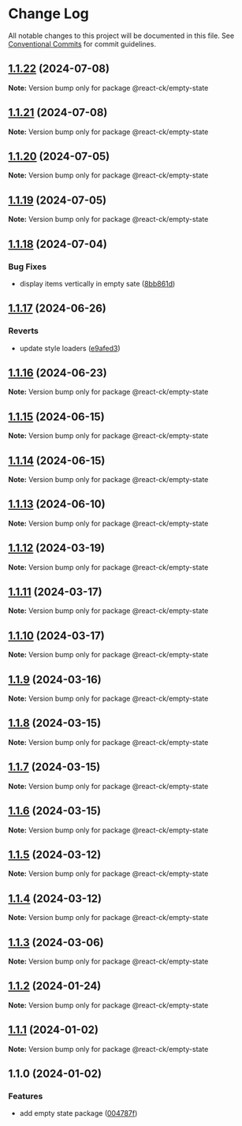 # Change Log

All notable changes to this project will be documented in this file.
See [Conventional Commits](https://conventionalcommits.org) for commit guidelines.

## [1.1.22](https://github.com/abelflopes/react-ck/compare/@react-ck/empty-state@1.1.21...@react-ck/empty-state@1.1.22) (2024-07-08)

**Note:** Version bump only for package @react-ck/empty-state





## [1.1.21](https://github.com/abelflopes/react-ck/compare/@react-ck/empty-state@1.1.20...@react-ck/empty-state@1.1.21) (2024-07-08)

**Note:** Version bump only for package @react-ck/empty-state





## [1.1.20](https://github.com/abelflopes/react-ck/compare/@react-ck/empty-state@1.1.19...@react-ck/empty-state@1.1.20) (2024-07-05)

**Note:** Version bump only for package @react-ck/empty-state





## [1.1.19](https://github.com/abelflopes/react-ck/compare/@react-ck/empty-state@1.1.18...@react-ck/empty-state@1.1.19) (2024-07-05)

**Note:** Version bump only for package @react-ck/empty-state





## [1.1.18](https://github.com/abelflopes/react-ck/compare/@react-ck/empty-state@1.1.17...@react-ck/empty-state@1.1.18) (2024-07-04)


### Bug Fixes

* display items vertically in empty sate ([8bb861d](https://github.com/abelflopes/react-ck/commit/8bb861dba20ae01cdb72b09bcc42713298ad85d9))



## [1.1.17](https://github.com/abelflopes/react-ck/compare/@react-ck/empty-state@1.1.16...@react-ck/empty-state@1.1.17) (2024-06-26)


### Reverts

* update style loaders ([e9afed3](https://github.com/abelflopes/react-ck/commit/e9afed309e7893e95b4b02cceb7e9636670740b8))



## [1.1.16](https://github.com/abelflopes/react-ck/compare/@react-ck/empty-state@1.1.15...@react-ck/empty-state@1.1.16) (2024-06-23)

**Note:** Version bump only for package @react-ck/empty-state





## [1.1.15](https://github.com/abelflopes/react-ck/compare/@react-ck/empty-state@1.1.14...@react-ck/empty-state@1.1.15) (2024-06-15)

**Note:** Version bump only for package @react-ck/empty-state





## [1.1.14](https://github.com/abelflopes/react-ck/compare/@react-ck/empty-state@1.1.13...@react-ck/empty-state@1.1.14) (2024-06-15)

**Note:** Version bump only for package @react-ck/empty-state





## [1.1.13](https://github.com/abelflopes/react-ck/compare/@react-ck/empty-state@1.1.12...@react-ck/empty-state@1.1.13) (2024-06-10)

**Note:** Version bump only for package @react-ck/empty-state





## [1.1.12](https://github.com/abelflopes/react-ck/compare/@react-ck/empty-state@1.1.11...@react-ck/empty-state@1.1.12) (2024-03-19)

**Note:** Version bump only for package @react-ck/empty-state





## [1.1.11](https://github.com/abelflopes/react-ck/compare/@react-ck/empty-state@1.1.10...@react-ck/empty-state@1.1.11) (2024-03-17)

**Note:** Version bump only for package @react-ck/empty-state





## [1.1.10](https://github.com/abelflopes/react-ck/compare/@react-ck/empty-state@1.1.9...@react-ck/empty-state@1.1.10) (2024-03-17)

**Note:** Version bump only for package @react-ck/empty-state





## [1.1.9](https://github.com/abelflopes/react-ck/compare/@react-ck/empty-state@1.1.8...@react-ck/empty-state@1.1.9) (2024-03-16)

**Note:** Version bump only for package @react-ck/empty-state





## [1.1.8](https://github.com/abelflopes/react-ck/compare/@react-ck/empty-state@1.1.7...@react-ck/empty-state@1.1.8) (2024-03-15)

**Note:** Version bump only for package @react-ck/empty-state





## [1.1.7](https://github.com/abelflopes/react-ck/compare/@react-ck/empty-state@1.1.6...@react-ck/empty-state@1.1.7) (2024-03-15)

**Note:** Version bump only for package @react-ck/empty-state





## [1.1.6](https://github.com/abelflopes/react-ck/compare/@react-ck/empty-state@1.1.5...@react-ck/empty-state@1.1.6) (2024-03-15)

**Note:** Version bump only for package @react-ck/empty-state





## [1.1.5](https://github.com/abelflopes/react-ck/compare/@react-ck/empty-state@1.1.4...@react-ck/empty-state@1.1.5) (2024-03-12)

**Note:** Version bump only for package @react-ck/empty-state





## [1.1.4](https://github.com/abelflopes/react-ck/compare/@react-ck/empty-state@1.1.3...@react-ck/empty-state@1.1.4) (2024-03-12)

**Note:** Version bump only for package @react-ck/empty-state





## [1.1.3](https://github.com/abelflopes/react-ck/compare/@react-ck/empty-state@1.1.2...@react-ck/empty-state@1.1.3) (2024-03-06)

**Note:** Version bump only for package @react-ck/empty-state





## [1.1.2](https://github.com/abelflopes/react-ck/compare/@react-ck/empty-state@1.1.1...@react-ck/empty-state@1.1.2) (2024-01-24)

**Note:** Version bump only for package @react-ck/empty-state





## [1.1.1](https://github.com/abelflopes/react-ck/compare/@react-ck/empty-state@1.1.0...@react-ck/empty-state@1.1.1) (2024-01-02)

**Note:** Version bump only for package @react-ck/empty-state





## 1.1.0 (2024-01-02)


### Features

* add empty state package ([004787f](https://github.com/abelflopes/react-ck/commit/004787ffe718de5c77ba80da623d853c67a2e966))
